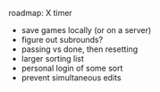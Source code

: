 roadmap:
X timer

- save games locally (or on a server)
- figure out subrounds?
- passing vs done, then resetting
- larger sorting list
- personal login of some sort
- prevent simultaneous edits

